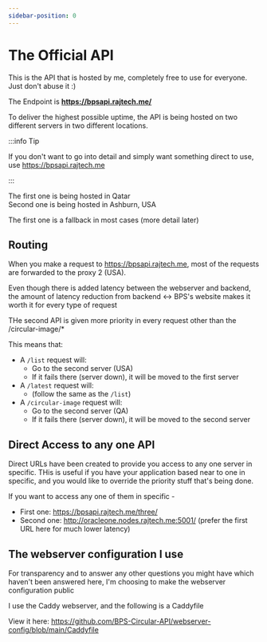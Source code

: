 ```yaml
---
sidebar-position: 0
---
```


# The Official API

This is the API that is hosted by me, completely free to use for everyone. Just don't abuse it :)

The Endpoint is **https://bpsapi.rajtech.me/**

To deliver the highest possible uptime, the API is being hosted on two different servers in two different locations.

:::info Tip

If you don't want to go into detail and simply want something direct to use, use https://bpsapi.rajtech.me

:::


The first one is being hosted in Qatar   
Second one is being hosted in Ashburn, USA

The first one is a fallback in most cases (more detail later)

## Routing

When you make a request to https://bpsapi.rajtech.me, most of the requests are forwarded to the proxy 2 (USA).

Even though there is added latency between the webserver and backend, the amount of latency reduction from backend <-> BPS's website makes it worth it for every type of request

THe second API is given more priority in every request other than the /circular-image/* 

This means that: 
- A `/list` request will:
  - Go to the second server (USA)
  - If it fails there (server down), it will be moved to the first server
- A `/latest` request will:
  - (follow the same as the `/list`)
- A `/circular-image` request will:
  - Go to the second server (QA)
  - If it fails there (server down), it will be moved to the second server


## Direct Access to any one API

Direct URLs have been created to provide you access to any one server in specific. THis is useful if you have your application based near to one in specific, and you would like to override the priority stuff that's being done.

If you want to access any one of them in specific -
- First one: https://bpsapi.rajtech.me/three/
- Second one: http://oracleone.nodes.rajtech.me:5001/ (prefer the first URL here for much lower latency)

## The webserver configuration I use

For transparency and to answer any other questions you might have which haven't been answered here, I'm choosing to make the webserver configuration public

I use the Caddy webserver, and the following is a Caddyfile

View it here: https://github.com/BPS-Circular-API/webserver-config/blob/main/Caddyfile

